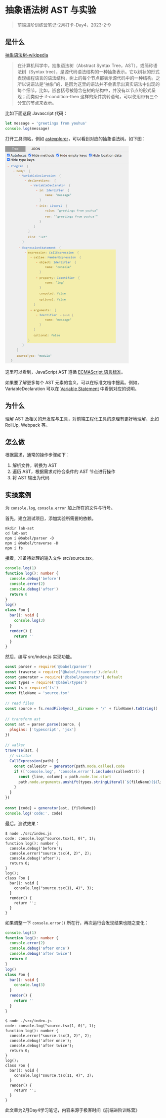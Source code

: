 # 抽象语法树 AST 与实验

> 前端进阶训练营笔记-2月打卡-Day4，2023-2-9

## 是什么

[抽象语法树-wikipedia](https://zh.wikipedia.org/zh-cn/%E6%8A%BD%E8%B1%A1%E8%AA%9E%E6%B3%95%E6%A8%B9)

> 在计算机科学中，抽象语法树（Abstract Syntax Tree，AST），或简称语法树（Syntax tree），是源代码语法结构的一种抽象表示。它以树状的形式表现编程语言的语法结构，树上的每个节点都表示源代码中的一种结构。之所以说语法是“抽象”的，是因为这里的语法并不会表示出真实语法中出现的每个细节。比如，嵌套括号被隐含在树的结构中，并没有以节点的形式呈现；而类似于 if-condition-then 这样的条件跳转语句，可以使用带有三个分支的节点来表示。

比如下面这段 Javascript 代码：

```js
let message = 'greetings from youhua'
console.log(message)
```

打开工具网站，例如 [astexplorer](https://astexplorer.net/)，可以看到对应的抽象语法树。如下图：

<img src="images/ast-js-greeting.png" title="Javascript Greeting AST" width="400px">

这里可以看到，JavaScript AST 遵循 [ECMAScript 语言标准](https://262.ecma-international.org/9.0/#sec-intro)。

如果要了解更多每个 AST 元素的含义，可以在标准文档中搜索。例如，VariableDeclaration 可以在 [Variable Statement](https://262.ecma-international.org/9.0/#sec-variable-statement) 中看到对应的说明。

## 为什么

理解 AST 及相关的开发库与工具，对前端工程化工具的原理有更好地理解，比如 RollUp, Webpack 等。

## 怎么做

根据需求，通常的操作步骤如下：

1. 解析文件，转换为 AST
2. 遍历 AST，根据需求对符合条件的 AST 节点进行操作
3. 将 AST 输出为代码

## 实操案例

为 `console.log`, `console.error` 加上所在的文件与行号。

首先，建立测试项目，添加实验所需要的依赖。

```shell
mkdir lab-ast
cd lab-ast
npm i @babel/parser -D
npm i @babel/traverse -D
npm i fs
```

接着，准备待处理的输入文件 src/source.tsx。

```ts
console.log(1)
function log(): number {
  console.debug('before')
  console.error(2)
  console.debug('after')
  return 0
}
log()
class Foo {
  bar(): void {
    console.log(3)
  }
  render() {
    return ''
  }
}
```

然后，编写 src/index.js 实现功能。

```js
const parser = require('@babel/parser')
const traverse = require('@babel/traverse').default
const generator = require('@babel/generator').default
const types = require('@babel/types')
const fs = require('fs')
const fileName = 'source.tsx'

// read files
const source = fs.readFileSync(__dirname + '/' + fileName).toString()

// transform ast
const ast = parser.parse(source, {
  plugins: ['typescript', 'jsx']
})

// walker
traverse(ast, {
  // visitor
  CallExpression(path) {
    const calleeStr = generator(path.node.callee).code
    if (['console.log', 'console.error'].includes(calleeStr)) {
      const {line, column} = path.node.loc.start
      path.node.arguments.unshift(types.stringLiteral(`${fileName}(${line}, ${column})`))
    }
  }
})

const {code} = generator(ast, {fileName})
console.log('code:', code)
```

最后，测试效果：

```shell
$ node ./src/index.js 
code: console.log("source.tsx(1, 0)", 1);
function log(): number {
  console.debug('before');
  console.error("source.tsx(4, 2)", 2);
  console.debug('after');
  return 0;
}
log();
class Foo {
  bar(): void {
    console.log("source.tsx(11, 4)", 3);
  }
  render() {
    return '';
  }
}
```

如果调整一下 `console.error()` 所在行，再次运行会发现结果也随之变化：

```ts
console.log(1)
function log(): number {
  console.error(2)
  console.debug('after once')
  console.debug('after twice')
  return 0
}
log()
class Foo {
  bar(): void {
    console.log(3)
  }
  render() {
    return ''
  }
}
```

```shell
$ node ./src/index.js 
code: console.log("source.tsx(1, 0)", 1);
function log(): number {
  console.error("source.tsx(3, 2)", 2);
  console.debug('after once');
  console.debug('after twice');
  return 0;
}
log();
class Foo {
  bar(): void {
    console.log("source.tsx(11, 4)", 3);
  }
  render() {
    return '';
  }
}
```

此文章为2月Day4学习笔记，内容来源于极客时间《前端进阶训练营》

